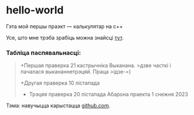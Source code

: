 # hello-world
Гэта мой першы праэкт — калькулятар на с++


Усе, што мне трэба зрабіць можна знайсці [тут](https://docs.google.com/document/d/116Ch-CfY2T-KYU8IM7-SlZDHx7HXvUwgowSJoEwUsFM/mobilebasic).

### Табліца паспявальнасці:

> +Першая праверка 21 кастрычніка Выканана.  >дзве часткі і пачалася выкананнетрэцяй. Праца >ідзе-=)
>
> +Другая праверка 10 лістапада
>
>+ Трэцяя праверка 20 лістапада
>Абарона праекта 1 снежня 2023



Тэма: навучыцца карыстацца [github.com](https://github.com).

